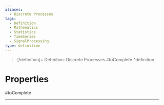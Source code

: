 ```yaml
---
aliases:
  - Discrete Processes
tags:
  - Definition
  - Mathematics
  - Statistics
  - TimeSeries
  - SignalProcessing
type: definition
---
```

> [!definition]+ Definition: Discrete Processes
> #toComplete
^definition

# Properties

#toComplete

---

```folder-overview
```
